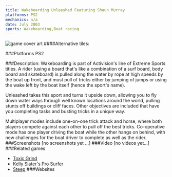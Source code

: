 ```yaml
---
title: Wakeboarding Unleashed Featuring Shaun Murray
platforms: PS2
mechanics: n/a
date: July 2003
sports: Wakeboarding,Boat racing
---
```

![game cover art](//images.igdb.com/igdb/image/upload/t_cover_big/crbew3s5prrww1rnejjf.jpg "Logo Title Text 1")
####Alternative tiles:

###Platforms
PS2

###Description:
Wakeboarding is part of Activision's line of Extreme Sports titles. A rider (using a board that's like a combination of a surf board, body board and skateboard) is pulled along the water by rope at high speeds by the boat up front, and must pull of tricks either by jumping of jumps or using the wake left by the boat itself (hence the sport's name). 
 
Unleashed takes this sport and turns it upside down, allowing you to fly down water ways through well known locations around the world, pulling stunts off buildings or cliff faces. Other objectives are included that have you completing tasks and busting tricks in a unique way. 
 
Multiplayer modes include one-on-one trick attack and horse, where both players compete against each other to pull off the best tricks. Co-operative mode has one player driving the boat while the other hangs on behind, with new challenges for the boat driver to complete as well as the rider.
###Screenshots
[no screenshots yet ...]
###Video
[no videos yet...]
###Related games
* [Toxic Grind](/games/toxic-grind-6215/)
* [Kelly Slater's Pro Surfer](/games/kelly-slater-s-pro-surfer-3963/)
* [Steep](/games/steep-19554/)
###Websites

